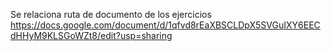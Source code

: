 Se relaciona ruta de documento de los ejercicios
https://docs.google.com/document/d/1qfvd8rEaXBSCLDpX5SVGuIXY6EECdHHyM9KLSGoWZt8/edit?usp=sharing